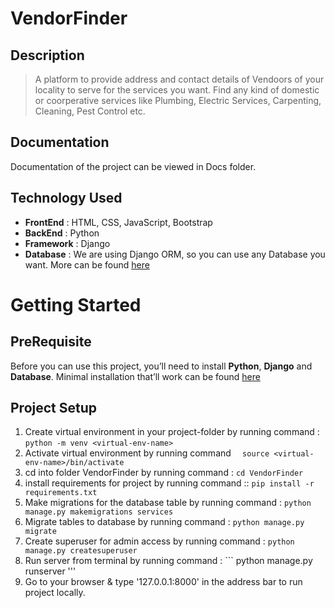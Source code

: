 # VendorFinder
## Description
> A platform to provide address and contact details of Vendoors of your locality to serve for the services you want. Find any kind of domestic or coorperative services like Plumbing, Electric Services, Carpenting, Cleaning, Pest Control etc.
## Documentation
Documentation of the project can be viewed in Docs folder.
## Technology Used
  * __FrontEnd__ : HTML, CSS, JavaScript, Bootstrap
  * __BackEnd__ : Python
  * __Framework__ : Django
  * __Database__ : We are using Django ORM, so you can use any Database you want. More can be found [here](https://docs.djangoproject.com/en/2.2/ref/databases/)
# Getting Started
## PreRequisite
Before you can use this project, you’ll need to install __Python__, __Django__ and __Database__. Minimal installation that’ll work can be found [here](https://docs.djangoproject.com/en/2.2/intro/install/)
## Project Setup
1. Create virtual environment in your project-folder by running command : ```python -m venv <virtual-env-name>  ```
2. Activate virtual environment by running command ```  source <virtual-env-name>/bin/activate```
3. cd into folder VendorFinder by running command : ```cd VendorFinder  ```
4. install requirements for project by running command :: ``` pip install -r requirements.txt ```  
5. Make migrations for the database table by running command : ```python manage.py makemigrations services  ```
6. Migrate tables to database by running command : ```python manage.py migrate  ```
6. Create superuser for admin access by running command : ```python manage.py createsuperuser  ```
7. Run server from terminal by running command : ``` python manage.py runserver '''
9. Go to your browser & type '127.0.0.1:8000' in the address bar to run project locally.

